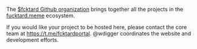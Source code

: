The [$fcktard Github organization](https://github.com/fucktardcto) brings together all the projects in the [fucktard.meme](https://fucktard.meme) ecosystem. 

If you would like your project to be hosted here, please contact the core team at <https://t.me/fcktardportal>. @wdigger coordinates the website and development efforts.
